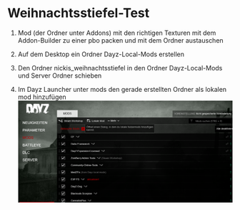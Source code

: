 # Weihnachtsstiefel-Test

1. Mod (der Ordner unter Addons) mit den richtigen Texturen mit dem Addon-Builder zu einer pbo packen und mit dem Ordner austauschen

2. Auf dem Desktop ein Ordner Dayz-Local-Mods erstellen
3. Den Ordner nickis_weihnachtsstiefel in den Ordner Dayz-Local-Mods und Server Ordner schieben

4. Im Dayz Launcher unter mods den gerade erstellten Ordner als lokalen mod hinzufügen
![Steam Lokal Mod](https://github.com/neelab2/Weihnachtsstiefel-Test/blob/main/Screenshot%202023-11-30%20191651.png?raw=true)

